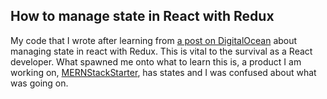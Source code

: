 ## How to manage state in React with Redux
My code that I wrote after learning from [a post on DigitalOcean](https://www.digitalocean.com/community/tutorials/how-to-manage-state-in-react-with-redux) about managing state in react with Redux. This is vital to the survival as a React developer. What spawned me onto what to learn this is, a product I am working on, [MERNStackStarter](https://github.com/serafirim/MERNStackStarter), has states and I was confused about what was going on.